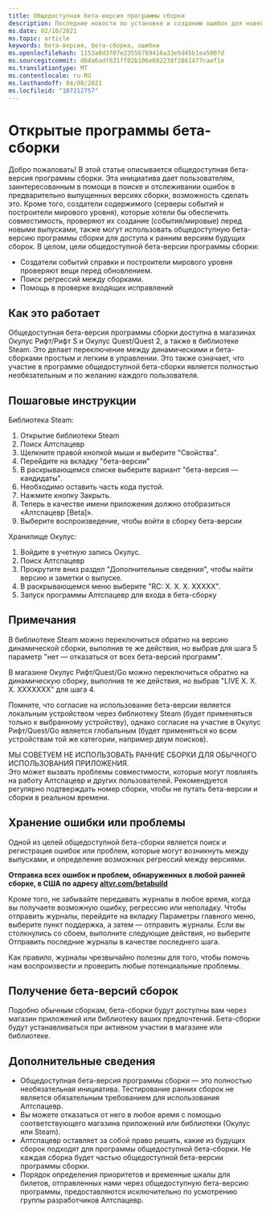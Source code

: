 ```yaml
---
title: Общедоступная бета-версия программы сборки
description: Последние новости по установке и созданию ошибок для новейшей программы бета-сборки Алтспацевр.
ms.date: 02/10/2021
ms.topic: article
keywords: бета-версия, бета-сборка, ошибки
ms.openlocfilehash: 1153a8d3f07e23556769416a33e5d45b1ea5007d
ms.sourcegitcommit: d84a6adf631ff02b106e682238f2861477caef1e
ms.translationtype: MT
ms.contentlocale: ru-RU
ms.lasthandoff: 04/08/2021
ms.locfileid: "107212757"
---
```

# <a name="public-beta-build-programs"></a>Открытые программы бета-сборки

Добро пожаловать! В этой статье описывается общедоступная бета-версия программы сборки. Эта инициатива дает пользователям, заинтересованным в помощи в поиске и отслеживании ошибок в предварительно выпущенных версиях сборки, возможность сделать это. Кроме того, создатели содержимого (серверы событий и построители мирового уровня), которые хотели бы обеспечить совместимость, проверяют их создание (события/мировые) перед новыми выпусками, также могут использовать общедоступную бета-версию программы сборки для доступа к ранним версиям будущих сборок. В целом, цели общедоступной бета-версии программы сборки: 

* Создатели событий справки и построители мирового уровня проверяют вещи перед обновлением.  
* Поиск регрессий между сборками. 
* Помощь в проверке входящих исправлений 
 
## <a name="how-it-works"></a>Как это работает

Общедоступная бета-версия программы сборки доступна в магазинах Окулус Рифт/Рифт S и Окулус Quest/Quest 2, а также в библиотеке Steam. Это делает переключение между динамическими и бета-сборками простым и легким в управлении. Это также означает, что участие в программе общедоступной бета-сборки является полностью необязательным и по желанию каждого пользователя. 

## <a name="step-by-step-instructions"></a>Пошаговые инструкции  

Библиотека Steam:

1. Открытие библиотеки Steam
2. Поиск Алтспацевр
3. Щелкните правой кнопкой мыши и выберите "Свойства".
4. Перейдите на вкладку "бета-версии"
5. В раскрывающемся списке выберите вариант "бета-версия — кандидаты".
6. Необходимо оставить часть кода пустой.
7. Нажмите кнопку Закрыть.
8. Теперь в качестве имени приложения должно отобразиться «Алтспацевр [Beta]».
9. Выберите воспроизведение, чтобы войти в сборку бета-версии

Хранилище Окулус:

1. Войдите в учетную запись Окулус.
2. Поиск Алтспацевр
3. Прокрутите вниз раздел "Дополнительные сведения", чтобы найти версию и заметки о выпуске.
4. В раскрывающемся меню выберите "RC: X. X. X. XXXXX".
5. Запуск программы Алтспацевр для входа в бета-сборку

## <a name="notes"></a>Примечания

В библиотеке Steam можно переключиться обратно на версию динамической сборки, выполнив те же действия, но выбрав для шага 5 параметр "нет — отказаться от всех бета-версий программ". 

В магазине Окулус Рифт/Quest/Go можно переключиться обратно на динамическую сборку, выполнив те же действия, но выбрав "LIVE X. X. X. XXXXXXX" для шага 4. 

Помните, что согласие на использование бета-версии является локальным устройством через библиотеку Steam (будет применяться только к выбранному устройству), однако согласие на участие в Окулус Рифт/Quest/Go является глобальным (будет применяться ко всем устройствам той же категории, например двум поисков). 

МЫ СОВЕТУЕМ НЕ ИСПОЛЬЗОВАТЬ РАННИЕ СБОРКИ ДЛЯ ОБЫЧНОГО ИСПОЛЬЗОВАНИЯ ПРИЛОЖЕНИЯ.  
Это может вызвать проблемы совместимости, которые могут повлиять на работу Алтспацевр и других пользователей. Рекомендуется регулярно подтверждать номер сборки, чтобы не путать бета-версии и сборки в реальном времени. 

## <a name="filing-a-bugissue"></a>Хранение ошибки или проблемы

Одной из целей общедоступной бета-сборки является поиск и регистрация ошибок или проблем, которые могут возникнуть между выпусками, и определение возможных регрессий между версиями.  

**Отправка всех ошибок и проблем, обнаруженных в любой ранней сборке, в США по адресу [altvr.com/betabuild](https://help.altvr.com/hc/requests/new?ticket_form_id=360004678833)**

Кроме того, не забывайте передавать журналы в любое время, когда вы получаете возможную ошибку, регрессию или неполадку. Чтобы отправить журналы, перейдите на вкладку Параметры главного меню, выберите пункт поддержка, а затем — отправить журналы. Если вы столкнулись со сбоем, выполните следующие действия, но выберите Отправить последние журналы в качестве последнего шага. 

Как правило, журналы чрезвычайно полезны для того, чтобы помочь нам воспроизвести и проверить любые потенциальные проблемы. 

## <a name="getting-beta-builds"></a>Получение бета-версий сборок

Подобно обычным сборкам, бета-сборки будут доступны вам через магазин приложений или библиотеку ваших предпочтений. Бета-сборки будут устанавливаться при активном участии в магазине или библиотеке. 

## <a name="additional-information"></a>Дополнительные сведения

* Общедоступная бета-версия программы сборки — это полностью необязательная инициатива. Тестирование ранних сборок не является обязательным требованием для использования Алтспацевр. 
* Вы можете отказаться от него в любое время с помощью соответствующего магазина приложений или библиотеки (Окулус или Steam).  
* Алтспацевр оставляет за собой право решить, какие из будущих сборок подходят для программы общедоступной бета-сборки. Не каждая сборка будет частью общедоступной бета-версии программы сборки. 
* Порядок определения приоритетов и временные шкалы для билетов, отправленных нами через общедоступную бета-версию программы, предоставляются исключительно по усмотрению группы разработчиков Алтспацевр. 
